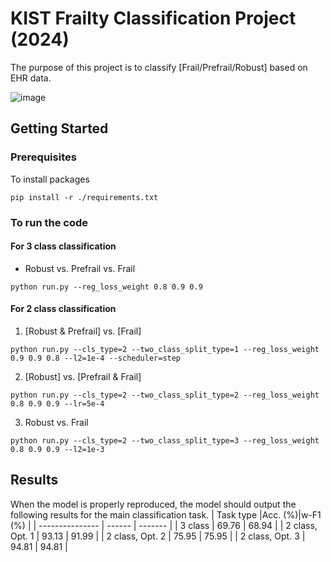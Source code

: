 # KIST Frailty Classification Project (2024)
The purpose of this project is to classify \[Frail/Prefrail/Robust\] based on EHR data.

![image](https://github.com/user-attachments/assets/c75d3ba5-ebee-4088-8c62-182bb0475f94)


## Getting Started

### Prerequisites
To install packages
```commandline
pip install -r ./requirements.txt
```

### To run the code

#### For 3 class classification

* Robust vs. Prefrail vs. Frail 
```
python run.py --reg_loss_weight 0.8 0.9 0.9
```

#### For 2 class classification

1. \[Robust & Prefrail\] vs. \[Frail\]
```
python run.py --cls_type=2 --two_class_split_type=1 --reg_loss_weight 0.9 0.9 0.8 --l2=1e-4 --scheduler=step
```

2. \[Robust\] vs. \[Prefrail & Frail\]
```
python run.py --cls_type=2 --two_class_split_type=2 --reg_loss_weight 0.8 0.9 0.9 --lr=5e-4
```

3. Robust vs. Frail
```
python run.py --cls_type=2 --two_class_split_type=3 --reg_loss_weight 0.8 0.9 0.9 --l2=1e-3
```

## Results
When the model is properly reproduced, the model should output the following results for the main classification task.
|    Task type    |Acc. (%)|w-F1 (%) |
| --------------- | ------ | ------- |
|     3 class     | 69.76  | 68.94   |
| 2 class, Opt. 1 | 93.13  | 91.99   |
| 2 class, Opt. 2 | 75.95  | 75.95   |
| 2 class, Opt. 3 | 94.81  | 94.81   |
